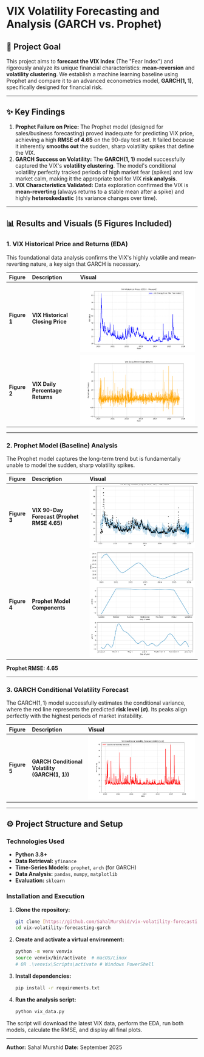 # VIX Volatility Forecasting and Analysis (GARCH vs. Prophet)

## 🎯 Project Goal

This project aims to **forecast the VIX Index** (The "Fear Index") and rigorously analyze its unique financial characteristics: **mean-reversion** and **volatility clustering**. We establish a machine learning baseline using Prophet and compare it to an advanced econometrics model, **GARCH(1, 1)**, specifically designed for financial risk.

***

## ✨ Key Findings

1.  **Prophet Failure on Price:** The Prophet model (designed for sales/business forecasting) proved inadequate for predicting VIX price, achieving a high **RMSE of 4.65** on the 90-day test set. It failed because it inherently **smooths out** the sudden, sharp volatility spikes that define the VIX.
2.  **GARCH Success on Volatility:** The **GARCH(1, 1)** model successfully captured the VIX's **volatility clustering**. The model's conditional volatility perfectly tracked periods of high market fear (spikes) and low market calm, making it the appropriate tool for VIX **risk analysis**.
3.  **VIX Characteristics Validated:** Data exploration confirmed the VIX is **mean-reverting** (always returns to a stable mean after a spike) and highly **heteroskedastic** (its variance changes over time).

***

## 📊 Results and Visuals (5 Figures Included)

### 1. VIX Historical Price and Returns (EDA)

This foundational data analysis confirms the $\text{VIX}$'s highly volatile and mean-reverting nature, a key sign that $\text{GARCH}$ is necessary.

| Figure | Description | Visual |
| :--- | :--- | :--- |
| **Figure 1** | **VIX Historical Closing Price** | ![VIX Historical Closing Price](images/Figure_1.png) |
| **Figure 2** | **VIX Daily Percentage Returns** | ![VIX Daily Percentage Returns](images/Figure_2.png) |

***

### 2. Prophet Model (Baseline) Analysis

The Prophet model captures the long-term trend but is fundamentally unable to model the sudden, sharp volatility spikes.

| Figure | Description | Visual |
| :--- | :--- | :--- |
| **Figure 3** | **VIX 90-Day Forecast (Prophet RMSE 4.65)** | ![VIX 90-Day Forecast (Prophet RMSE 4.65)](images/Figure_3.png) |
| **Figure 4** | **Prophet Model Components** | ![Prophet Model Components](images/Figure_4.png) |

**Prophet RMSE: 4.65**

***

### 3. GARCH Conditional Volatility Forecast

The $\text{GARCH}(1, 1)$ model successfully estimates the conditional variance, where the red line represents the predicted **risk level ($\sigma$)**. Its peaks align perfectly with the highest periods of market instability.

| Figure | Description | Visual |
| :--- | :--- | :--- |
| **Figure 5** | **GARCH Conditional Volatility (GARCH(1, 1))** | ![VIX Conditional Volatility (GARCH 1,1)](images/Figure_5.png) |

***

## ⚙️ Project Structure and Setup

### Technologies Used

* **Python 3.8+**
* **Data Retrieval:** `yfinance`
* **Time-Series Models:** `prophet`, `arch` (for $\text{GARCH}$)
* **Data Analysis:** `pandas`, `numpy`, `matplotlib`
* **Evaluation:** `sklearn`

### Installation and Execution

1.  **Clone the repository:**
    ```bash
    git clone [https://github.com/SahalMurshid/vix-volatility-forecasting-garch.git](https://github.com/SahalMurshid/vix-volatility-forecasting-garch.git)
    cd vix-volatility-forecasting-garch
    ```
2.  **Create and activate a virtual environment:**
    ```bash
    python -m venv venvix
    source venvix/bin/activate  # macOS/Linux
    # OR .\venvix\Scripts\activate # Windows PowerShell
    ```
3.  **Install dependencies:**
    ```bash
    pip install -r requirements.txt
    ```
4.  **Run the analysis script:**
    ```bash
    python vix_data.py
    ```
The script will download the latest VIX data, perform the EDA, run both models, calculate the RMSE, and display all final plots.

---
**Author:** Sahal Murshid
**Date:** September 2025

```eof

